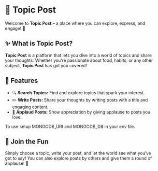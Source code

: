 # 🎯 **Topic Post**

Welcome to **Topic Post** – a place where you can explore, express, and engage! 🌟

## ✨ **What is Topic Post?**

**Topic Post** is a platform that lets you dive into a world of topics and share your thoughts. Whether you're passionate about food, habits, or any other subject, **Topic Post** has got you covered!

## 🚀 **Features**

- 🔍 **Search Topics:** Find and explore topics that spark your interest.
- ✏️ **Write Posts:** Share your thoughts by writing posts with a title and engaging content.
- 👏 **Applaud Posts:** Show appreciation by giving applause to posts you love.

To use setup MONGODB_URI and MONGODB_DB in your env file.

## 🤗 **Join the Fun**

Simply choose a topic, write your post, and let the world see what you’ve got to say! You can also explore posts by others and give them a round of applause! 🎉
